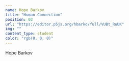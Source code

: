 ```yaml
---
name: Hope Barkov
title: "Human Connection"
position: 03
url: "https://editor.p5js.org/hbarko/full/VUBt_RuUK"
img: ""
content_type: student
color: "rgb(0, 0, 0)"
---
```


Hope Barkov
